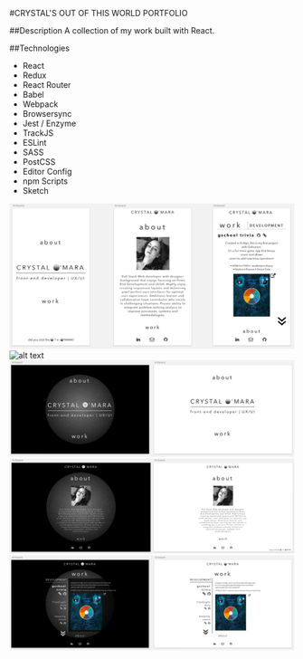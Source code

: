 #CRYSTAL'S OUT OF THIS WORLD PORTFOLIO

##Description
A collection of my work built with React. 

##Technologies
- React
- Redux
- React Router
- Babel
- Webpack
- Browsersync
- Jest / Enzyme
- TrackJS
- ESLint
- SASS
- PostCSS
- Editor Config
- npm Scripts
- Sketch

![alt text](src/styles/images/portfolio-sketch-mobile-1.png)
![alt text](app/images/portfolio-sketch-mobile-2.png)
![alt text](src/styles/images/portfolio-home.png)
![alt text](src/styles/images/portfolio-about.png)
![alt text](src/styles/images/portfolio-content.png)
